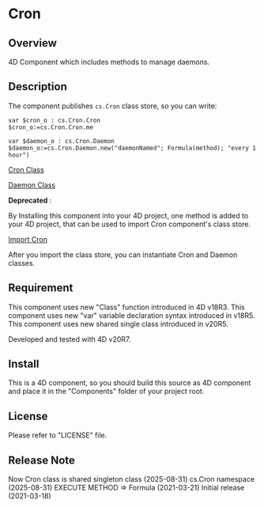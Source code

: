 # Cron

## Overview

4D Component which includes methods to manage daemons.

## Description

The component publishes `cs.Cron` class store, so you can write:

```4d
var $cron_o : cs.Cron.Cron
$cron_o:=cs.Cron.Cron.me

var $daemon_o : cs.Cron.Daemon
$daemon_o:=cs.Cron.Daemon.new("daemonNamed"; Formula(method); "every 1 hour")
```

[Cron Class](src/Documentation/Classes/Cron.md)

[Daemon Class](src/Documentation/Classes/Daemon.md)

**Deprecated** :

By Installing this component into your 4D project, one method is added to your 4D project, that can be used to import Cron component's class store.

[Import Cron](src/Documentation/Methods/Import%20Cron.md)

After you import the class store, you can instantiate Cron and Daemon classes.

## Requirement

This component uses new "Class" function introduced in 4D v18R3.
This component uses new "var" variable declaration syntax introduced in v18R5.
This component uses new shared single class introduced in v20R5.

Developed and tested with 4D v20R7.

## Install

This is a 4D component, so you should build this source as 4D component and place it in the "Components" folder of your project root.

## License

Please refer to "LICENSE" file.

## Release Note

Now Cron class is shared singleton class (2025-08-31)
cs.Cron namespace (2025-08-31)
EXECUTE METHOD => Formula (2021-03-21)
Initial release (2021-03-18)
